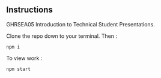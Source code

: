 
## Instructions 

GHRSEA05 Introduction to Technical Student Presentations. 

Clone the repo down to your terminal. Then :

```npm i```

To view work :

```npm start```
